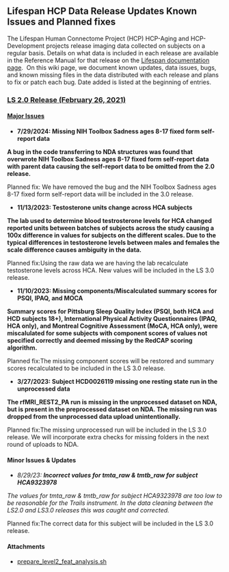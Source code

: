 ## Lifespan HCP Data Release Updates Known Issues and Planned fixes

The Lifespan Human Connectome Project (HCP) HCP-Aging and HCP-Development projects release imaging data collected on subjects on a regular basis. Details on what data is included in each release are available in the Reference Manual for that release on the [Lifespan documentation page](https://www.humanconnectome.org/study/hcp-lifespan-aging/documentation).  On this wiki page, we document known updates, data issues, bugs, and known missing files in the data distributed with each release and plans to fix or patch each bug. Date added is listed at the beginning of entries.

### <u>LS 2.0 Release (February 26, 2021)</u>

#### **<u>Major Issues</u>**

* **7/29/2024: **Missing NIH Toolbox Sadness ages 8-17 fixed form self-report data****

**A bug in the code transferring to NDA structures was found that overwrote NIH Toolbox Sadness ages 8-17 fixed form self-report data with parent data causing the self-report data to be omitted from the 2.0 release.**

Planned fix: We have removed the bug and the NIH Toolbox Sadness ages 8-17 fixed form self-report data will be included in the 3.0 release. 

* **11/13/2023: **Testosterone units change across HCA subjects****

**The lab used to determine blood testrosterone levels for HCA changed reported units between batches of subjects across the study causing a 100x difference in values for subjects on the different scales. Due to the typical differences in testosterone levels between males and females the scale difference causes ambiguity in the data.**

Planned fix:Using the raw data we are having the lab recalculate testosterone levels across HCA. New values will be included in the LS 3.0 release.

* **11/10/2023: **Missing components/Miscalculated summary scores for PSQI, IPAQ, and MOCA****

**Summary scores for Pittsburg Sleep Quality Index (PSQI, both HCA and HCD subjects 18+), International Physical Activity Questionnaires (IPAQ, HCA only), and Montreal Cognitive Assessment (MoCA, HCA only), were miscalulated for some subjects with component scores of values not specified correctly and deemed missing by the RedCAP scoring algorithm.**

Planned fix:The missing component scores will be restored and summary scores recalculated to be included in the LS 3.0 release.

* **3/27/2023: **Subject HCD0026119 missing one resting state run in the unprocessed data****

**The rfMRI\_REST2\_PA run is missing in the unprocessed dataset on NDA, but is present in the preprocessed dataset on NDA. The missing run was dropped from the unprocessed data upload unintentionally.**

Planned fix:The missing unprocessed run will be included in the LS 3.0 release. We will incorporate extra checks for missing folders in the next round of uploads to NDA.

  


#### **Minor Issues & Updates**

* *8/29/23: **Incorrect values for tmta\_raw & tmtb\_raw for subject HCA9323978***

*The values for tmta\_raw & tmtb\_raw for subject HCA9323978 are too low to be reasonable for the Trails instrument. In the data cleaning between the LS2.0 and LS3.0 releases this was caught and corrected.*

Planned fix:The correct data for this subject will be included in the LS 3.0 release.  


  


  


  


  




#### Attachments

- [prepare_level2_feat_analysis.sh](./assets/prepare_level2_feat_analysis.sh)
